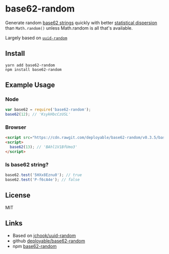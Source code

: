 # base62-random

Generate random [base62 strings](https://helloacm.com/base62/) quickly with better 
[statistical dispersion](https://en.wikipedia.org/wiki/Statistical_dispersion)
than `Math.random()` unless Math.random is all that's available.

Largely based on [`uuid-random`](https://github.com/jchook/uuid-random)

## Install

    yarn add base62-random
    npm install base62-random

## Example Usage

### Node

```javascript
var base62 = require('base62-random');
base62(12); // 'KsykHbcCzUSL'
```

### Browser

```html
<script src="https://cdn.rawgit.com/deployable/base62-random/v0.3.5/base62-random.min.js"></script>
<script>
  base62(13); // 'BAhl1V1BfUmo3'
</script>
```


### Is base62 string?

```javascript
base62.test('5HXx8Eznu0'); // true
base62.test('P-f6cA4e'); // false
```

## License

MIT

## Links

- Based on [jchook/uuid-random](https://github.com/jchook/uuid-random)
- github [deployable/base62-random](https://github.com/deployable/base62-random)
- npm [base62-random](https://www.npmjs.com/package/base62-random)

